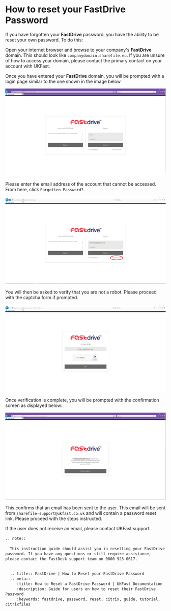 # How to reset your FastDrive Password

If you have forgotten your **FastDrive** password, you have the ability to be reset your own password. To do this:

Open your internet browser and browse to your company's **FastDrive** domain. This should look like `companydomain.sharefile.eu`. If you are unsure of how to access your domain, please contact the primary contact on your account with UKFast.

Once you have entered your **FastDrive** domain, you will be prompted with a login page similar to the one shown in the image below 

![Image 1 FastDrive Login Page](files/loginpage.png "Image 1: FastDrive Login Page")

Please enter the email address of the account that cannot be accessed. From here, click `Forgotten Password?`.

![Image 2 Forgot Password](files/forgotpassword.png "Image 2: Forgot Password")

You will then be asked to verify that you are not a robot. Please proceed with the captcha form if prompted.

![Image 3 Human verification](files/capcha.png "Image 3: Human verification")

Once verification is complete, you will be prompted with the confirmation screen as displayed below:

![Image 4 Reset Password](files/email.png "Image 4: Reset Password ")

This confirms that an email has been sent to the user. This email will be sent from `sharefile-support@ukfast.co.uk` and will contain a password reset link.  Please proceed with the steps instructed. 

If the user does not receive an email, please contact UKFast support.

```eval_rst
.. note::

  This instruction guide should assist you in resetting your FastDrive password. If you have any questions or still require assistance, please contact the FastDesk support team on 0800 923 0617.
   
```
  
```eval_rst
  .. title:: FastDrive | How to Reset your FastDrive Password
  .. meta::
     :title: How to Reset a FastDrive Password | UKFast Documentation
     :description: Guide for users on how to reset their FastDrive Password
     :keywords: fastdrive, password, reset, citrix, guide, tutorial, citrixfiles
```  
 
